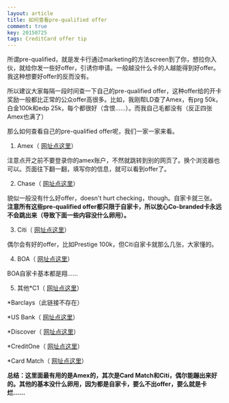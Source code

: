 ```yaml
---
layout: article
title: 如何查看pre-qualified offer
comment: true
key: 20150725
tags: CreditCard offer tip
---
```


所谓pre-qualified，就是发卡行通过marketing的方法screen到了你，想拉你入伙，就给你发一些好offer，引诱你申请。一般越没什么卡的人越能得到好offer。我这种想要好offer的反而没有。

所以建议大家每隔一段时间查一下自己的pre-qualified offer，这种offer给的开卡奖励一般都比正常的公众offer高很多。比如，我刚帮LD查了Amex，有prg 50k，白金100k和edp 25k，每个都很好（含恨……）。而我自己毛都没有（反正四张Amex也满了）

那么如何查看自己的pre-qualified offer呢，我们一家一家来看。

1. Amex（
[网址点这里](https://www304.americanexpress.com/credit-card/tools/25330?linknav=us-CCSG-ProspectNav-SpecialOffers&s_tnt=64023:1:0#!view-your-special-offers)）

注意点开之前不要登录你的amex账户，不然就跳转到别的网页了。换个浏览器也可以。页面往下翻一翻，填写你的信息，就可以看到offer了。

2. Chase（
[网址点这里](https://creditcards.chase.com/prequalified-offers)）

貌似一般没有什么好offer，doesn't hurt checking，though。自家卡就三张。
**注意所有这些pre-qualified offer都只限于自家卡，所以放心Co-branded卡永远不会跳出来（导致下面一些内容没什么卵用）。**


3. Citi（
[网址点这里](https://www.citicards.com/cards/credit/application/flow.action?isInvitation=)）

偶尔会有好的offer，比如Prestige 100k，但Citi自家卡就那么几张，大家懂的。

4. BOA（
[网址点这里](https://secure.bankofamerica.com/login/eclo/entry/findCustomizedOffer.go)）

BOA自家卡基本都是翔……

5. 其他*C1（
[网址点这里](https://findmycard.capitalone.com/en/PageVersions/LandingPages/LP_UNS_QUICK_RWD_V01.aspx)）

	
*Barclays（此链接不存在）

	
*US Bank（
[网址点这里](https://www.usbank.com/credit-cards/get-your-recommended-card-offers.html)）

	
*Discover（
[网址点这里](https://www.discovercard.com/application/fmo?execution=e1s1)）

	
*CreditOne（
[网址点这里](https://prequal.creditonebank.com/?C1BSourceID=C1B1&C1BDescriptorID=L00&C1BSpecificationID=)）

	
*Card Match（
[网址点这里](https://www.creditcards.com/cardmatch/)）

**总结：这里面最有用的是Amex的，其次是Card Match和Citi，偶尔能蹦出来好的。其他的基本没什么卵用，因为都是自家卡，要么不出offer，要么就是卡烂……**
